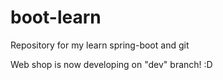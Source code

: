 # boot-learn
Repository for my learn spring-boot and git

Web shop is now developing on "dev" branch! :D
